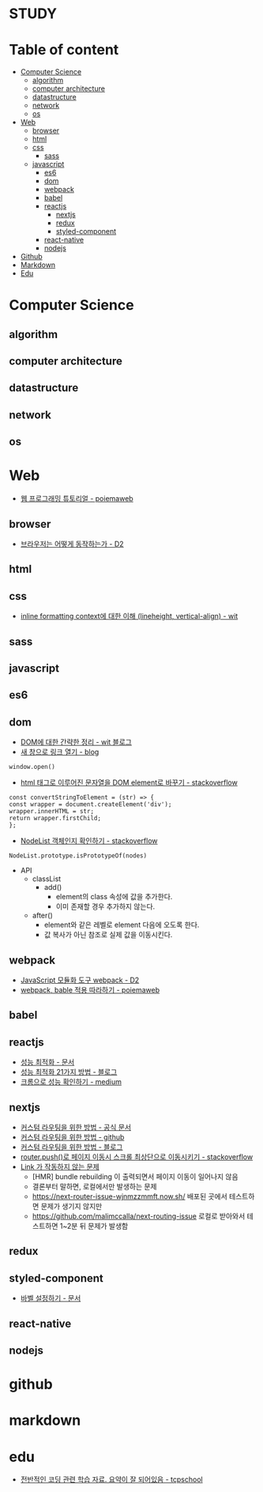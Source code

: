 # STUDY

# Table of content
* [Computer Science](#computer-science)
    * [algorithm](#algorithm)
    * [computer architecture](#computer-architecture)
    * [datastructure](#datastructure)
    * [network](#network)
    * [os](#os)
* [Web](#web)
    * [browser](#browser)
    * [html](#html)
    * [css](#css)
        * [sass](#sass)
    * [javascript](#javascript)
        * [es6](#es6)
        * [dom](#dom)
        * [webpack](#webpack)
        * [babel](#babel)
        * [reactjs](#reactjs)
            * [nextjs](#nextjs)
            * [redux](#redux)
            * [styled-component](#styled-component)
        * [react-native](#react-native)
        * [nodejs](#nodejs)
* [Github](#github)
* [Markdown](#markdown)
* [Edu](#edu)

# Computer Science

## algorithm

## computer architecture

## datastructure

## network

## os

# Web
* [웹 프로그래밍 튜토리얼 - poiemaweb](https://poiemaweb.com/)

## browser
* [브라우저는 어떻게 동작하는가 - D2](https://d2.naver.com/helloworld/59361)

## html

## css
* [inline formatting context에 대한 이해 (lineheight, vertical-align) - wit ](https://wit.nts-corp.com/2017/09/25/4903)

## sass

## javascript

## es6

## dom
* [DOM에 대한 간략한 정리 - wit 블로그](https://wit.nts-corp.com/2019/02/14/5522)
* [새 창으로 링크 열기 - blog](https://rocabilly.tistory.com/84)
```
window.open()
```
* [html 태그로 이루어진 문자열을 DOM element로 바꾸기 - stackoverflow](https://stackoverflow.com/a/3104251)
```
const convertStringToElement = (str) => {
const wrapper = document.createElement('div');
wrapper.innerHTML = str;
return wrapper.firstChild;
};
```
* [NodeList 객체인지 확인하기 - stackoverflow](https://stackoverflow.com/a/36857902)
```
NodeList.prototype.isPrototypeOf(nodes)
```

* API
   * classList
        * add()
            * element의 class 속성에 값을 추가한다.
            * 이미 존재할 경우 추가하지 않는다.
    * after() 
        * element와 같은 레벨로 element 다음에 오도록 한다.
        * 값 복사가 아닌 참조로 실제 값을 이동시킨다.
    

## webpack
* [JavaScript 모듈화 도구 webpack - D2](https://d2.naver.com/helloworld/0239818)
* [webpack, bable 적용 따라하기 - poiemaweb](https://poiemaweb.com/es6-babel-webpack-1)

## babel

## reactjs
* [성능 최적화 - 문서](https://reactjs-kr.firebaseapp.com/docs/optimizing-performance.html)
* [성능 최적화 21가지 방법 - 블로그](https://www.codementor.io/blog/react-optimization-5wiwjnf9hj)
* [크롬으로 성능 확인하기 - medium](https://building.calibreapp.com/debugging-react-performance-with-react-16-and-chrome-devtools-c90698a522ad)

## nextjs
* [커스텀 라우팅을 위한 방법 - 공식 문서](https://nextjs.org/docs/#custom-app)
* [커스텀 라우팅을 위한 방법 - github](https://github.com/zeit/next.js/#with-link)
* [커스텀 라우팅을 위한 방법 - 블로그](http://webframeworks.kr/tutorials/nextjs/nextjs-004/)
* [router.push()로 페이지 이동시 스크롤 최상단으로 이동시키기 - stackoverflow](https://github.com/zeit/next.js/issues/3249)
* [Link 가 작동하지 않는 문제](https://github.com/zeit/next.js/issues/5598)
  * [HMR] bundle rebuilding 이 출력되면서 페이지 이동이 일어나지 않음
  * 결론부터 말하면, 로컬에서만 발생하는 문제
  * https://next-router-issue-wjnmzzmmft.now.sh/ 배포된 곳에서 테스트하면 문제가 생기지 않지만
  * https://github.com/malimccalla/next-routing-issue 로컬로 받아와서 테스트하면 1~2분 뒤 문제가 발생함

## redux

## styled-component
* [바벨 설정하기 - 문서](https://www.styled-components.com/docs/tooling#babel-plugin)

## react-native

## nodejs

# github

# markdown

# edu
* [전반적인 코딩 관련 학습 자료. 요약이 잘 되어있음 - tcpschool ](http://tcpschool.com/)
